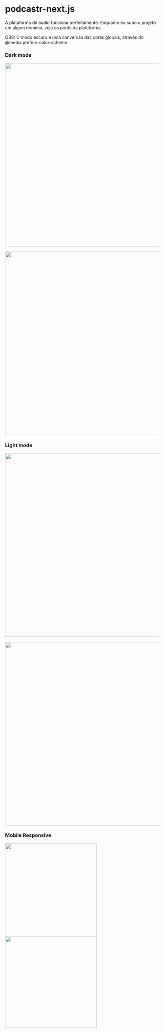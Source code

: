 # podcastr-next.js

A plataforma de audio funciona perfeitamente. Enquanto eu subo o projeto em algum dominio, veja os prints da plataforma.

OBS: O modo escuro é uma conversão das cores globais, através do @media prefers-color-scheme

<h3>Dark mode</h3>
<div><img src="https://gatoledo.com/podcastr-1.jpg" width="600" /> &nbsp; <img src="https://gatoledo.com/podcastr-3.jpg" width="600" /></div>

<h3>Light mode</h3>
<div><img src="https://gatoledo.com/podcastr-01.jpg" width="600" /> &nbsp; <img src="https://gatoledo.com/podcastr-03.jpg" width="600" /></div>

<h3>Mobile Responsive</h3>
<div><img src="https://gatoledo.com/podcastr-2.jpg" width="300" /> &nbsp; <img src="https://gatoledo.com/podcastr-02.jpg" width="300" /></div>

